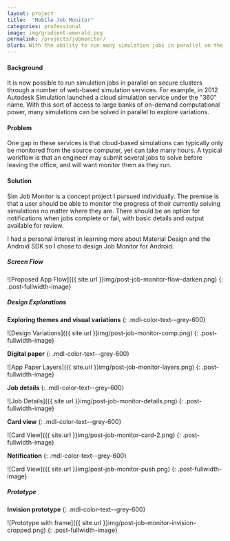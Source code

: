 ```yaml
---
layout: project
title:  "Mobile Job Monitor"
categories: professional
image: img/gradient-emerald.png
permalink: /projects/jobmonitor/
blurb: With the ability to run many simulation jobs in parallel on the cloud, and with each taking up to hours to solve, it is desirable to monitor them on the go. Mobile Job Monitor provides a simple way to check progress and status.
---
```

#### Background

It is now possible to run simulation jobs in parallel on secure clusters through a number of web-based simulation services. For example, in 2012 Autodesk Simulation launched a cloud simulation service under the "360" name. With this sort of access to large banks of on-demand computational power, many simulations can be solved in parallel to explore variations. 

#### Problem

One gap in these services is that cloud-based simulations can typically only be monitored from the source computer, yet can take many hours. A typical workflow is that an engineer may submit several jobs to solve before leaving the office, and will want monitor them as they run. 

#### Solution

Sim Job Monitor is a concept project I pursued individually. The premise is that a user should be able to monitor the progress of their currently solving simulations no matter where they are. There should be an option for notifications when jobs complete or fail, with basic details and output available for review. 

I had a personal interest in learning more about Material Design and the Android SDK so I chose to design Job Monitor for Android.

##### Screen Flow

![Proposed App Flow]({{ site.url }}img/post-job-monitor-flow-darken.png)
{: .post-fullwidth-image}

##### Design Explorations

**Exploring themes and visual variations**
{: .mdl-color-text--grey-600}

![Design Variations]({{ site.url }}img/post-job-monitor-comp.png)
{: .post-fullwidth-image}

**Digital paper**
{: .mdl-color-text--grey-600}

![App Paper Layers]({{ site.url }}img/post-job-monitor-layers.png)
{: .post-fullwidth-image}

**Job details**
{: .mdl-color-text--grey-600}

![Job Details]({{ site.url }}img/post-job-monitor-details.png)
{: .post-fullwidth-image}

**Card view**
{: .mdl-color-text--grey-600}

![Card View]({{ site.url }}img/post-job-monitor-card-2.png)
{: .post-fullwidth-image}

**Notification**
{: .mdl-color-text--grey-600}

![Card View]({{ site.url }}img/post-job-monitor-push.png)
{: .post-fullwidth-image}

##### Prototype

**Invision prototype**
{: .mdl-color-text--grey-600}

![Prototype with frame]({{ site.url }}img/post-job-monitor-invision-cropped.png)
{: .post-fullwidth-image}

